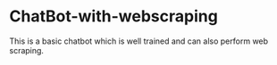 # ChatBot-with-webscraping
This is a basic chatbot which  is well trained and can also perform web scraping.

